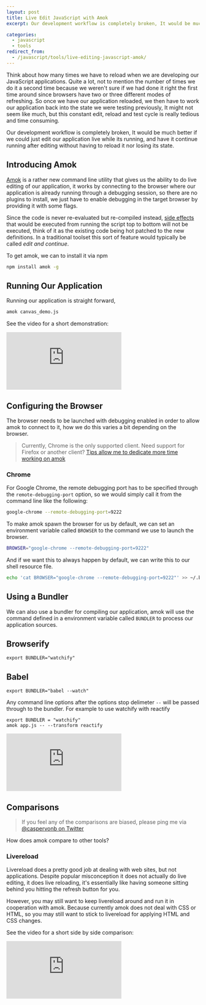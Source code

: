 ```yaml
---
layout: post
title: Live Edit JavaScript with Amok
excerpt: Our development workflow is completely broken, It would be much better if we could just edit our application live while its running, and have it continue running after editing without having to reload it nor losing its state.

categories:
  - javascript
  - tools
redirect_from:
  - /javascript/tools/live-editing-javascript-amok/
---
```


Think about how many times we have to reload when we are developing our JavaScript applications. Quite a lot, not to mention the number of times we do it a second time because we weren't sure if we had done it right the first time around since browsers have two or three different modes of refreshing. So once we have our application reloaded, we then have to work our application back into the state we were testing previously, It might not seem like much, but this constant edit, reload and test cycle is really tedious and time consuming.

Our development workflow is completely broken, It would be much better if we could just edit our application live while its running, and have it continue running after editing without having to reload it nor losing its state.

## Introducing Amok
[Amok][amok] is a rather new command line utility that gives us the ability to do live editing of our application, it works by connecting to the browser where our application is already running through a debugging session, so there are no plugins to install, we just have to enable debugging in the target browser by providing it with some flags.

Since the code is never re-evaluated but re-compiled instead, [side effects][wikipedia-side-effects] that would be executed from running the script top to bottom will not be executed, think of it as the existing code being hot patched to the new definitions. In a traditional toolset this sort of feature would typically be called *edit and continue*.

To get amok, we can to install it via npm

```sh
npm install amok -g
```

## Running Our Application

Running our application is straight forward, 

```sh
amok canvas_demo.js
```

See the video for a short demonstration:
<div class="embed-container">
<iframe src="https://www.youtube.com/embed/xHXqyfkct2w?rel=0&amp;showinfo=0" frameborder="0" allowfullscreen></iframe>
</div>

## Configuring the Browser 

The browser needs to be launched with debugging enabled in order to allow amok to connect to it, how we do this varies a bit depending on the browser.

> Currently, Chrome is the only supported client. Need support for Firefox or another client?
>  [Tips allow me to dedicate more time working on amok](https://www.gittip.com/caspervonb)

### Chrome

For Google Chrome, the remote debugging port has to be specified through the `remote-debugging-port` option, so we would simply call it from the command line like the following:

```sh
google-chrome --remote-debugging-port=9222
```

To make amok spawn the browser for us by default, we can set an environment variable called `BROWSER` to the command we use to launch the browser.

```sh
BROWSER="google-chrome --remote-debugging-port=9222"
```

And if we want this to always happen by default, we can write this to our shell resource file.

```sh
echo 'cat BROWSER="google-chrome --remote-debugging-port=9222"' >> ~/.bashrc 
```

## Using a Bundler
We can also use a bundler for compiling our application,  amok will use the command defined in a environment variable called `BUNDLER` to process our application sources.

## Browserify
```
export BUNDLER="watchify"
```

## Babel
```
export BUNDLER="babel --watch"
```

Any command line options after the options stop delimeter `--` will be passed through to the bundler. For example to use watchify with reactify

```
export BUNDLER = "watchify"
amok app.js -- --transform reactify
```
<div class='embed-container'>
<iframe src="https://www.youtube.com/embed/-aWINzxCNW4?rel=0&amp;showinfo=0" frameborder="0" allowfullscreen></iframe>
</div>

## Comparisons
> If you feel any of the comparisons are biased, please ping me via [@caspervonb on Twitter](http://twitter.com/caspervonb)

How does amok compare to other tools?

### Livereload

Livereload does a pretty good job at dealing with web sites, but not applications. Despite popular misconception it does not actually do live editing, it does live reloading, it's essentially like having someone sitting behind you hitting the refresh button for you.

However, you may still want to keep livereload around and run it in cooperation with amok. Because currently amok does not deal with CSS or HTML, so you may still want to stick to livereload for applying HTML and CSS changes.

See the video for a short side by side comparison:
<div class='embed-container'>
<iframe src="https://www.youtube.com/embed/RcOFZ_zZOmU?rel=0&amp;showinfo=0" frameborder="0" allowfullscreen></iframe>
</div>

[amok]: https://github.com/caspervonb/amok/ "Amok"
[wikipedia-side-effects]: http://en.wikipedia.org/wiki/Side_effect_%28computer_science%29 
